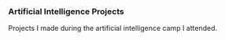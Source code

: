 ### Artificial Intelligence Projects

Projects I made during the artificial intelligence camp I attended.
 
